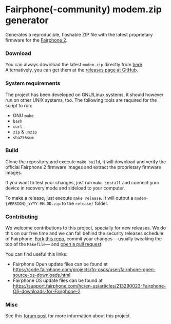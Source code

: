 # Fairphone(-community) modem.zip generator
Generates a reproducible, flashable ZIP file with the latest proprietary firmware for the [Fairphone 2](https://shop.fairphone.com).

### Download
You can always download the latest `modem.zip` directly from [here](https://io.pinterjann.is/public/misc/fairphone/modem/modem-latest.zip). Alternatively, you can get them at the [releases page at GitHub](https://github.com/WeAreFairphone/modem_zip_generator/releases).

### System requirements
The project has been developed on GNU/Linux systems, it should however run on other UNIX systems, too. The following tools are required for the script to run:
 - GNU `make`
 - `bash`
 - `curl`
 - `zip` & `unzip`
 - `sha256sum`

### Build
Clone the repository and execute `make build`, it will download and verify the official Fairphone 2 firmware images and extract the proprietary firmware images.

If you want to test your changes, just run `make install` and connect your device in recovery mode and sideload to your computer.

To make a release, just execute `make release`. It will output a `modem-{VERSION}_YYYY-MM-DD.zip` to the `release/` folder.

### Contributing
We welcome contributions to this project, specially for new releases. We do this on our free time and we can fall behind the security releases schedule of Fairphone. [Fork this repo](https://github.com/WeAreFairphone/modem_zip_generator/fork), commit your changes —usually tweaking the top of the `Makefile`— and [open a pull request](https://github.com/WeAreFairphone/modem_zip_generator/pull/new).

You can find useful this links:
 - Fairphone Open update files can be found at https://code.fairphone.com/projects/fp-osos/user/fairphone-open-source-os-downloads.html
 - Fairphone OS update files can be found at https://support.fairphone.com/hc/en-us/articles/213290023-Fairphone-OS-downloads-for-Fairphone-2

### Misc
See this [forum post](https://forum.fairphone.com/t/pencil2-fp2-modem-firmware/35374) for more information about this project.
